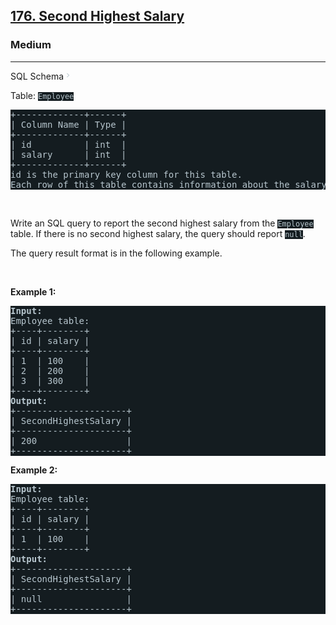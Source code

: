 <h2><a href="https://leetcode.com/problems/second-highest-salary/">176. Second Highest Salary</a></h2><h3>Medium</h3><hr><div class="sql-schema-wrapper__3VBi"><a class="sql-schema-link__3cEg" style="transition-property: -border-bottom-color !important; --link-color:rgb(161, 178, 190) !important; --link-color-hover:rgb(180, 193, 203) !important; --link-color-active:rgb(158, 175, 188) !important; --visited-color:rgb(160, 117, 234) !important; --visited-color-hover:rgb(179, 144, 238) !important; --visited-color-active:rgb(157, 113, 234) !important; border-top-color: rgb(92, 119, 133) !important; border-right-color: rgb(92, 119, 133) !important; border-left-color: rgb(92, 119, 133) !important;">SQL Schema<svg viewBox="0 0 24 24" width="1em" height="1em" class="icon__1Md2" style="fill: rgb(195, 207, 213) !important;"><path fill-rule="evenodd" d="M10 6L8.59 7.41 13.17 12l-4.58 4.59L10 18l6-6z"></path></svg></a></div><div><p>Table: <code style="background-color: rgb(20, 28, 32) !important; color: rgb(183, 198, 205) !important;">Employee</code></p>

<pre style="background-color: rgb(20, 28, 32) !important; color: rgb(183, 198, 206) !important;">+-------------+------+
| Column Name | Type |
+-------------+------+
| id          | int  |
| salary      | int  |
+-------------+------+
id is the primary key column for this table.
Each row of this table contains information about the salary of an employee.
</pre>

<p>&nbsp;</p>

<p>Write an SQL query to report the second highest salary from the <code style="background-color: rgb(20, 28, 32) !important; color: rgb(183, 198, 205) !important;">Employee</code> table. If there is no second highest salary, the query should report <code style="background-color: rgb(20, 28, 32) !important; color: rgb(183, 198, 205) !important;">null</code>.</p>

<p>The query result format is in the following example.</p>

<p>&nbsp;</p>
<p><strong>Example 1:</strong></p>

<pre style="background-color: rgb(20, 28, 32) !important; color: rgb(183, 198, 206) !important;"><strong>Input:</strong> 
Employee table:
+----+--------+
| id | salary |
+----+--------+
| 1  | 100    |
| 2  | 200    |
| 3  | 300    |
+----+--------+
<strong>Output:</strong> 
+---------------------+
| SecondHighestSalary |
+---------------------+
| 200                 |
+---------------------+
</pre>

<p><strong>Example 2:</strong></p>

<pre style="background-color: rgb(20, 28, 32) !important; color: rgb(183, 198, 206) !important;"><strong>Input:</strong> 
Employee table:
+----+--------+
| id | salary |
+----+--------+
| 1  | 100    |
+----+--------+
<strong>Output:</strong> 
+---------------------+
| SecondHighestSalary |
+---------------------+
| null                |
+---------------------+
</pre>
</div>